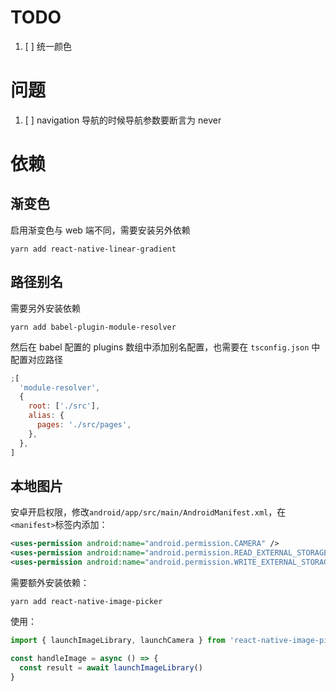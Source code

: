 # TODO

1. [ ] 统一颜色

# 问题

1. [ ] navigation 导航的时候导航参数要断言为 never

# 依赖

## 渐变色

启用渐变色与 web 端不同，需要安装另外依赖

```shell
yarn add react-native-linear-gradient
```

## 路径别名

需要另外安装依赖

```shell
yarn add babel-plugin-module-resolver
```

然后在 babel 配置的 plugins 数组中添加别名配置，也需要在 `tsconfig.json` 中配置对应路径

```js
;[
  'module-resolver',
  {
    root: ['./src'],
    alias: {
      pages: './src/pages',
    },
  },
]
```

## 本地图片

安卓开启权限，修改`android/app/src/main/AndroidManifest.xml`，在`<manifest>`标签内添加：

```xml
<uses-permission android:name="android.permission.CAMERA" />
<uses-permission android:name="android.permission.READ_EXTERNAL_STORAGE" />
<uses-permission android:name="android.permission.WRITE_EXTERNAL_STORAGE" />
```

需要额外安装依赖：

```shell
yarn add react-native-image-picker
```

使用：

```ts
import { launchImageLibrary, launchCamera } from 'react-native-image-picker'

const handleImage = async () => {
  const result = await launchImageLibrary()
}
```
